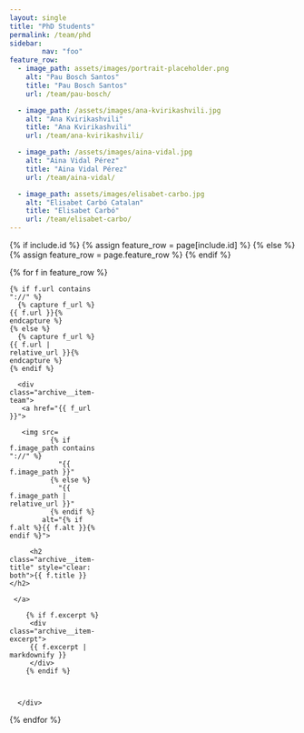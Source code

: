 ```yaml
---
layout: single
title: "PhD Students"
permalink: /team/phd
sidebar:
        nav: "foo"
feature_row:
  - image_path: assets/images/portrait-placeholder.png
    alt: "Pau Bosch Santos"
    title: "Pau Bosch Santos"
    url: /team/pau-bosch/

  - image_path: /assets/images/ana-kvirikashvili.jpg
    alt: "Ana Kvirikashvili"
    title: "Ana Kvirikashvili"
    url: /team/ana-kvirikashvili/

  - image_path: /assets/images/aina-vidal.jpg
    alt: "Aina Vidal Pérez"   
    title: "Aina Vidal Pérez"
    url: /team/aina-vidal/

  - image_path: assets/images/elisabet-carbo.jpg
    alt: "Elisabet Carbó Catalan"   
    title: "Elisabet Carbó"
    url: /team/elisabet-carbo/
---
```

<section class="entries-grid">
{% if include.id %}
  {% assign feature_row = page[include.id] %}
{% else %}
  {% assign feature_row = page.feature_row %}
{% endif %}

{% for f in feature_row %}

<div class="grid__item" style="width: 160px">

    {% if f.url contains "://" %}
      {% capture f_url %}{{ f.url }}{% endcapture %}
    {% else %}
      {% capture f_url %}{{ f.url | relative_url }}{% endcapture %}
    {% endif %}

      <div class="archive__item-team">
       <a href="{{ f_url }}">

       <img src=
              {% if f.image_path contains "://" %}
                "{{ f.image_path }}"
              {% else %}
                "{{ f.image_path | relative_url }}"
              {% endif %}
            alt="{% if f.alt %}{{ f.alt }}{% endif %}">

         <h2 class="archive__item-title" style="clear: both">{{ f.title }}</h2>

     </a>

        {% if f.excerpt %}
         <div class="archive__item-excerpt">
         {{ f.excerpt | markdownify }}
         </div>
        {% endif %}



      </div>
</div>
{% endfor %}
</section>
